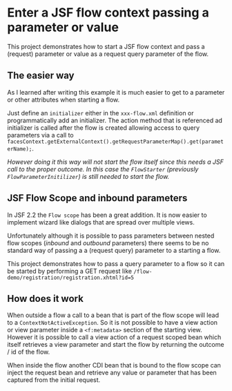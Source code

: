 # Enter a JSF flow context passing a parameter or value

This project demonstrates how to start a JSF flow context and pass a (request) parameter or value as a request query parameter of the
 flow.

## The easier way

As I learned after writing this example it is much easier to get to a parameter or other attributes when starting a flow.

Just define an `initializer` either in the `xxx-flow.xml` definition or programmatically add an initializer. The action
method that is referenced ad initializer is called after the flow is created allowing access to query parameters via a
call to `facesContext.getExternalContext().getRequestParameterMap().get(parameterName);`.

_However doing it this way will not start the flow itself since this needs a JSF call to the proper outcome. In this
case the `FlowStarter` (previously `FlowParameterInitilizer`) is still needed to start the flow._

## JSF Flow Scope and inbound parameters

In JSF 2.2 the `Flow scope` has been a great addition. It is now easier to implement wizard like dialogs that are
 spread over multiple views.

 Unfortunately although it is possible to pass parameters between nested flow scopes (_inbound_ and _outbound_
  parameters) there seems to be no standard way of passing a a (request query) parameter to a starting a flow.

  This project demonstrates how to pass a query parameter to a flow so it can be started by performing a GET request like
  `/flow-demo/registration/registration.xhtml?id=5`

## How does it work

When outside a flow a call to a bean that is part of the flow scope will lead to a `ContextNotActiveException`. So it
is not possible to have a view action or view parameter inside a `<f:metadata>` section of the starting view. However
it is possible to call a view action of a request scoped bean which itself retrieves a view parameter and start the
flow by returning the outcome / id of the flow.

 When inside the flow another CDI bean that is bound to the flow scope can inject the request bean and retrieve any
 value or parameter that has been captured from the initial request.
